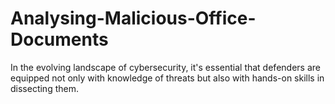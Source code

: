 # Analysing-Malicious-Office-Documents
In the evolving landscape of cybersecurity, it's essential that defenders are equipped not only with knowledge of threats but also with hands-on skills in dissecting them. 
